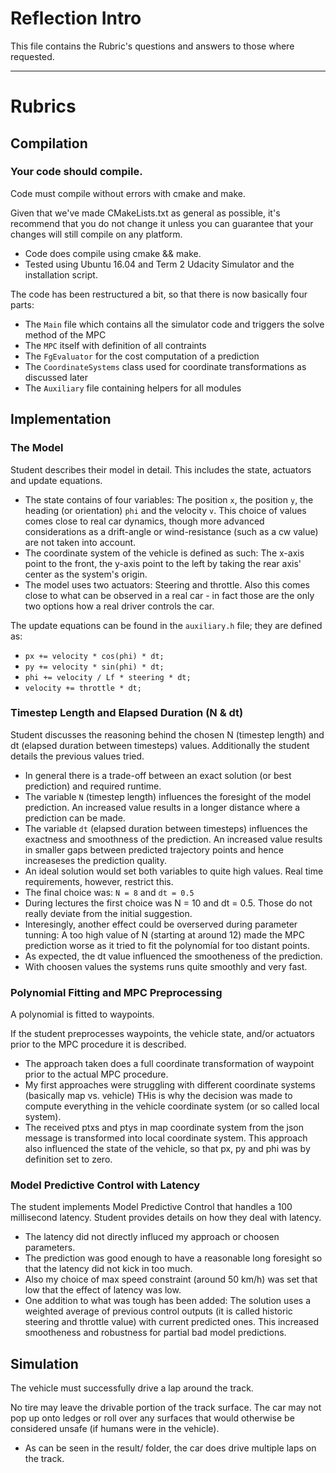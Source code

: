 # Reflection Intro

This file contains the Rubric's questions and answers to those where requested.

---

# Rubrics

## Compilation

### Your code should compile.

Code must compile without errors with cmake and make.

Given that we've made CMakeLists.txt as general as possible, it's recommend that you do not change it unless you can guarantee that your changes will still compile on any platform.

* Code does compile using cmake && make.
* Tested using Ubuntu 16.04 and Term 2 Udacity Simulator and the installation script.

The code has been restructured a bit, so that there is now basically four parts:
* The `Main` file which contains all the simulator code and triggers the solve method of the MPC
* The `MPC` itself with definition of all contraints
* The `FgEvaluator` for the cost computation of a prediction
* The `CoordinateSystems` class used for coordinate transformations as discussed later
* The `Auxiliary` file containing helpers for all modules

## Implementation

### The Model

Student describes their model in detail. This includes the state, actuators and update equations.

* The state contains of four variables: The position `x`, the position `y`, the heading (or orientation) `phi` and the velocity `v`. This choice of values comes close to real car dynamics, though more advanced considerations as a drift-angle or wind-resistance (such as a cw value) are not taken into account.
* The coordinate system of the vehicle is defined as such: The x-axis point to the front, the y-axis point to the left by taking the rear axis' center as the system's origin.
* The model uses two actuators: Steering and throttle. Also this comes close to what can be observed in a real car - in fact those are the only two options how a real driver controls the car.

The update equations can be found in the `auxiliary.h` file; they are defined as:

* `px += velocity * cos(phi) * dt;`
* `py += velocity * sin(phi) * dt;`
* `phi += velocity / Lf * steering * dt;`
* `velocity += throttle * dt;`

### Timestep Length and Elapsed Duration (N & dt)

Student discusses the reasoning behind the chosen N (timestep length) and dt (elapsed duration between timesteps) values. Additionally the student details the previous values tried.

* In general there is a trade-off between an exact solution (or best prediction) and required runtime.
* The variable `N` (timestep length) influences the foresight of the model prediction. An increased value results in a longer distance where a prediction can be made.
* The variable `dt` (elapsed duration between timesteps) influences the exactness and smoothness of the prediction. An increased value results in smaller gaps between predicted trajectory points and hence increaseses the prediction quality.
* An ideal solution would set both variables to quite high values. Real time requirements, however, restrict this. 
* The final choice was: `N = 8` and `dt = 0.5`
* During lectures the first choice was N = 10 and dt = 0.5. Those do not really deviate from the initial suggestion.
* Interesingly, another effect could be overserved during parameter tunning: A too high value of N (starting at around 12) made the MPC prediction worse as it tried to fit the polynomíal for too distant points. 
* As expected, the dt value influenced the smootheness of the prediction.
* With choosen values the systems runs quite smoothly and very fast.

### Polynomial Fitting and MPC Preprocessing

A polynomial is fitted to waypoints.

If the student preprocesses waypoints, the vehicle state, and/or actuators prior to the MPC procedure it is described.

* The approach taken does a full coordinate transformation of waypoint prior to the actual MPC procedure. 
* My first approaches were struggling with different coordinate systems (basically map vs. vehicle) THis is why the decision was made to compute everything in the vehicle coordinate system (or so called local system).
* The received ptxs and ptys in map coordinate system from the json message is transformed into local coordinate system. This approach also influenced the state of the vehicle, so that px, py and phi was by definition set to zero.

### Model Predictive Control with Latency

The student implements Model Predictive Control that handles a 100 millisecond latency. Student provides details on how they deal with latency.

* The latency did not directly influced my approach or choosen parameters.
* The prediction was good enough to have a reasonable long foresight so that the latency did not kick in too much.
* Also my choice of max speed constraint (around 50 km/h) was set that low that the effect of latency was low.
* One addition to what was tough has been added: The solution uses a weighted average of previous control outputs (it is called historic steering and throttle value) with current predicted ones. This increased smootheness and robustness for partial bad model predictions.

## Simulation

The vehicle must successfully drive a lap around the track.

No tire may leave the drivable portion of the track surface. The car may not pop up onto ledges or roll over any surfaces that would otherwise be considered unsafe (if humans were in the vehicle).

* As can be seen in the result/ folder, the car does drive multiple laps on the track.

